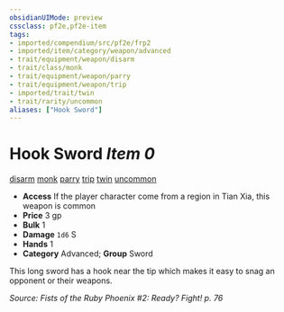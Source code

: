 ```yaml
---
obsidianUIMode: preview
cssclass: pf2e,pf2e-item
tags:
- imported/compendium/src/pf2e/frp2
- imported/item/category/weapon/advanced
- trait/equipment/weapon/disarm
- trait/class/monk
- trait/equipment/weapon/parry
- trait/equipment/weapon/trip
- imported/trait/twin
- trait/rarity/uncommon
aliases: ["Hook Sword"]
---
```

# Hook Sword *Item 0*  
[disarm](rules/traits/disarm.md)  [monk](rules/traits/monk.md)  [parry](parry.md)  [trip](rules/traits/trip.md)  [twin](twin.md)  [uncommon](uncommon.md)  

- **Access** If the player character come from a region in Tian Xia, this weapon is common
- **Price** 3 gp
- **Bulk** 1
- **Damage** `1d6` S
- **Hands** 1
- **Category** Advanced; **Group** Sword 

This long sword has a hook near the tip which makes it easy to snag an opponent or their weapons.

*Source: Fists of the Ruby Phoenix #2: Ready? Fight! p. 76*